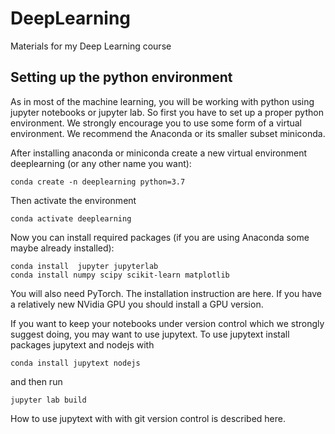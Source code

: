# DeepLearning
Materials for my Deep Learning course 


## Setting up the python environment

As in most of the machine learning, you will be working with python using jupyter notebooks or jupyter lab. So first you have to set up a proper python environment. We strongly encourage you to use some form of a virtual environment. We recommend the Anaconda or its smaller subset miniconda.

After installing anaconda or miniconda create a new virtual environment deeplearning (or any other name you want):

```
conda create -n deeplearning python=3.7
```
Then activate the environment
```
conda activate deeplearning
```
Now you can install required packages (if you are using Anaconda some maybe already installed):

```
conda install  jupyter jupyterlab
conda install numpy scipy scikit-learn matplotlib
```
You will also need PyTorch. The installation instruction are here. If you have a relatively new NVidia GPU you should install a GPU version.

If you want to keep your notebooks under version control which we strongly suggest doing, you may want to use jupytext. To use jupytext install packages jupytext and nodejs with

```
conda install jupytext nodejs
```
and then run
```
jupyter lab build
```
How to use jupytext with with git version control is described here.
